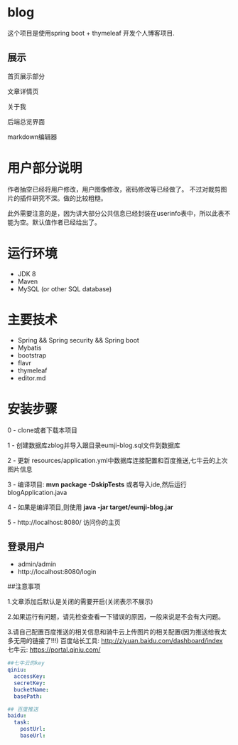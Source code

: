 # blog

这个项目是使用spring boot + thymeleaf 开发个人博客项目.


## 展示
首页展示部分


文章详情页

关于我


后端总览界面

markdown编辑器


# 用户部分说明

作者抽空已经将用户修改，用户图像修改，密码修改等已经做了。
不过对裁剪图片的插件研究不深。做的比较粗糙。

此外需要注意的是，因为讲大部分公共信息已经封装在userinfo表中，所以此表不能为空。默认值作者已经给出了。

# 运行环境
- JDK 8
- Maven
- MySQL (or other SQL database)

# 主要技术

- Spring && Spring security && Spring boot
- Mybatis
- bootstrap
- flavr
- thymeleaf
- editor.md


# 安装步骤

0 - clone或者下载本项目

1 - 创建数据库zblog并导入跟目录eumji-blog.sql文件到数据库

2 - 更新 resources/application.yml中数据库连接配置和百度推送,七牛云的上次图片信息

3 - 编译项目: **mvn package -DskipTests** 或者导入ide,然后运行blogApplication.java

4 - 如果是编译项目,则使用 **java -jar target/eumji-blog.jar**

5 - http://localhost:8080/ 访问你的主页


## 登录用户
* admin/admin
* http://localhost:8080/login


##注意事项

1.文章添加后默认是关闭的需要开启(关闭表示不展示)

2.如果运行有问题，请先检查查看一下错误的原因，一般来说是不会有大问题。

3.请自己配置百度推送的相关信息和骑牛云上传图片的相关配置(因为推送给我太多无用的链接了!!!)
百度站长工具: http://ziyuan.baidu.com/dashboard/index <br>
七牛云: https://portal.qiniu.com/

```yml
##七牛云的key
qiniu:
  accessKey:
  secretKey:
  bucketName:
  basePath:

## 百度推送
baidu:
  task:
    postUrl:
    baseUrl:


```


